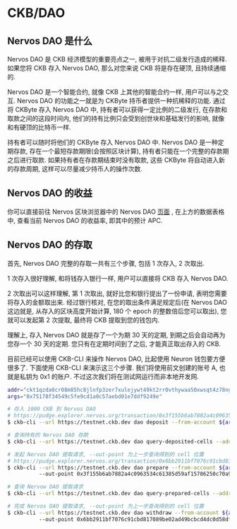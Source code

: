 # CKB/DAO

## Nervos DAO 是什么

Nervos DAO 是 CKB 经济模型的重要亮点之一, 被用于对抗二级发行造成的稀释. 如果您将 CKB 存入 Nervos DAO, 那么对您来说 CKB 将是存在硬顶, 且持续通缩的.

Nervos DAO 是一个智能合约, 就像 CKB 上其他的智能合约一样, 用户可以与之交互. Nervos DAO 的功能之一就是为 CKByte 持币者提供一种抗稀释的功能. 通过将 CKByte 存入 Nervos DAO 中, 持有者可以获得一定比例的二级发行, 在存款和取款之间的这段时间内, 他们的持有比例只会受到创世块和基础发行的影响, 就像和有硬顶的比特币一样.

持有者可以随时将他们的 CKByte 存入 Nervos DAO 中. Nervos DAO 是一种定期存款, 存在一个最短存款期限(会按照区块计算), 持有者只能在一个完整的存款期之后进行取款. 如果持有者在存款期结束时没有取款, 这些 CKByte 将自动进入新的存款周期, 这样可以尽量减少持币人的操作次数.

## Nervos DAO 的收益

你可以直接前往 Nervos 区块浏览器中的 Nervos DAO [页面](https://explorer.nervos.org/nervosdao) , 在上方的数据表格中, 查看当前 Nervos DAO 的收益率, 即其中的预计 APC.

## Nervos DAO 的存取

首先, Nervos DAO 完整的存取一共有三个步骤, 包括 1 次存入, 2 次取出.

1 次存入很好理解, 和将钱存入银行一样, 用户可以直接将 CKB 存入 Nervos DAO.

2 次取出可以这样理解, 第 1 次取出, 就好比您和银行提出了一份申请, 表明您需要将存入的金额取出来. 经过银行核对, 在您的取出条件满足规定后(在 Nervos DAO 这边就是, 从存入的区块高度开始计算, 180 个 epoch 的整数倍后您可以取出), 您就可以发起第 2 次提取, 最终将 CKB 提取到您的钱包内.

理解上, 存入 Nervos DAO 就是存了一个为期 30 天的定期, 到期之后会自动再为您存一个 30 天的定期. 您只有在定期时间到了之后, 才能真正取出存入的 CKB.

目前已经可以使用 CKB-CLI 来操作 Nervos DAO, 比起使用 Neuron 钱包要方便很多了. 下面使用 CKB-CLI 来演示这三个步骤. 我们将使用前文创建的账号 A, 也就是私钥为 0x1 的账户. 不过这次我们将在测试网运行而非本地开发网.


```sh
addr="ckt1qzda0cr08m85hc8jlnfp3zer7xulejywt49kt2rr0vthywaa50xwsqt4z78ng4yutl5u6xsv27ht6q08mhujf8s2r0n40"
args="0x75178f34549c5fe9cd1a0c57aebd01e7ddf9249e"

# 存入 1000 CKB 到 Nervos DAO
# https://pudge.explorer.nervos.org/transaction/0x3f155b6ab7882a4c0963534c61385d59af15786250c70a941e55260446dadf3f
$ ckb-cli --url https://testnet.ckb.dev dao deposit --from-account ${args} --capacity 1000

# 查询持有的 Nervos DAO 存款
$ ckb-cli --url https://testnet.ckb.dev dao query-deposited-cells --address ${addr}

# 发起 Nervos DAO 提取请求, --out-point 为上一步查询得到的 cell 位置
# https://pudge.explorer.nervos.org/transaction/0x6bb2911bf7076c91cbd817089be02ad49bcbcd4dc0d58df4883f6883f4a0351b
$ ckb-cli --url https://testnet.ckb.dev dao prepare --from-account ${args}
          --out-point 0x3f155b6ab7882a4c0963534c61385d59af15786250c70a941e55260446dadf3f-0

# 查询 Nervow DAO 提取请求
$ ckb-cli --url https://testnet.ckb.dev dao query-prepared-cells --address ${addr}

# 完成 Nervos DAO 提取请求, --out-point 为上一步查询得到的 cell 位置
$ ckb-cli --url https://testnet.ckb.dev dao withdraw --from-account ${args}
          --out-point 0x6bb2911bf7076c91cbd817089be02ad49bcbcd4dc0d58df4883f6883f4a0351b-0
```
